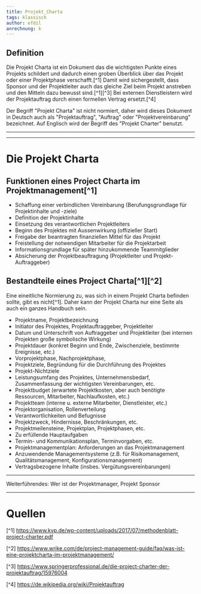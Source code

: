 ```yaml
---
title: Projekt_Charta
tags: klassisch
author: efdil
anrechnung: k
---
```


## Definition

Die Projekt Charta ist ein Dokument das die wichtigsten Punkte eines Projekts schildert und dadurch einen groben Überblick über das Projekt oder einer Projektphase verschafft.[^1] Damit wird sichergestellt, dass Sponsor und der Projektleiter auch das gleiche Ziel beim Projekt anstreben und den Mitteln dazu bewusst sind.[^1][^3] Bei externen Dienstleistern wird der Projektauftrag durch einen formellen Vertrag ersetzt.[^4]

Der Begriff "Projekt Charta" ist nicht normiert, daher wird dieses Dokument in Deutsch auch als "Projektauftrag", "Auftrag" oder "Projektvereinbarung" bezeichnet. Auf Englisch wird der Begriff des "Projekt Charter" benutzt.

---
---

# Die Projekt Charta

## Funktionen eines Project Charta im Projektmanagement[^1]

- Schaffung einer verbindlichen Vereinbarung
 (Berufungsgrundlage für Projektinhalte und -ziele)
- Definition der Projektinhalte
- Einsetzung des verantwortlichen Projektleiters
- Beginn des Projektes mit Aussenwirkung (offizieller Start)
- Freigabe der beantragten finanziellen Mittel für das Projekt
- Freistellung der notwendigen Mitarbeiter für die Projektarbeit
- Informationsgrundlage für später hinzukommende Teammitglieder
- Absicherung der Projektbeauftragung (Projektleiter und Projekt-Auftraggeber)

## Bestandteile eines Project Charta[^1][^2]

Eine eineitliche Normierung zu, was sich in einem Projekt Charta befinden sollte, gibt es nicht[^1]. Daher kann der Projekt Charta nur eine Seite als auch ein ganzes Handbuch sein.

- Projektname, Projektbezeichnung
- Initiator des Projektes, Projektauftraggeber, Projektleiter
- Datum und Unterschrift von Auftraggeber und Projektleiter (bei internen Projekten große symbolische Wirkung)
- Projektdauer (konkret Beginn und Ende, Zwischenziele, bestimmte Ereignisse, etc.)
- Vorprojektphase, Nachprojektphase,
- Projektziele, Begründung für die Durchführung des Projektes
- Projekt-Nichtziele
- Leistungsumfang des Projektes, Unternehmensbedarf, Zusammenfassung der wichtigsten Vereinbarungen, etc.
- Projektbudget (erwartete Projektkosten, aber auch benötigte Ressourcen, Mitarbeiter, Nachlaufkosten, etc.)
- Projektteam (interne u. externe Mitarbeiter, Dienstleister, etc.)
- Projektorganisation, Rollenverteilung
- Verantwortlichkeiten und Befugnisse
- Projektzweck, Hindernisse, Beschränkungen, etc.
- Projektmeilensteine, Projektplan, Projektphasen, etc.
- Zu erfüllende Hauptaufgaben
- Termin- und Kommunikationsplan, Terminvorgaben, etc.
- Projektmanagementplan: Anforderungen an das Projektmanagement
- Anzuwendende Managementsysteme (z.B. für Risikomanagement, Qualitätsmanagement, Konfigurationsmanagement)
- Vertragsbezogene Inhalte (insbes. Vergütungsvereinbarungen)



---
Weiterführendes:
Wer ist der Projektmanager, Projekt Sponsor


---

# Quellen

[^1] https://www.kvp.de/wp-content/uploads/2017/07/methodenblatt-project-charter.pdf

[^2] https://www.wrike.com/de/project-management-guide/faq/was-ist-eine-projektcharta-im-projektmanagement/

[^3] https://www.springerprofessional.de/die-project-charter-der-projektauftrag/15976004

[^4] https://de.wikipedia.org/wiki/Projektauftrag
